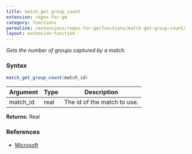 ```yaml
---
title: match_get_group_count
extension: regex-for-gm
category: functions
permalink: /extensions/regex-for-gm/functions/match-get-group-count/
layout: extension-function
---
```


_Gets the number of groups captured by a match._

### Syntax ###
```cs
match_get_group_count(match_id)
```

| Argument | Type | Description |
| --- | --- | --- |
| match_id | real | The id of the match to use. |

**Returns:** Real

### References ###

* [Microsoft](https://docs.microsoft.com/en-us/dotnet/api/system.text.regularexpressions.groupcollection.count?view=netframework-4.7#System_Text_RegularExpressions_GroupCollection_Count)

